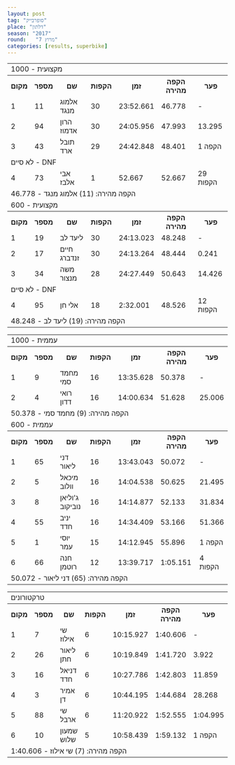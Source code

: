 ```yaml
---
layout: post
tag: "סופרבייק"
place: "דלתון"
season: "2017"
round:   "מרוץ 7"
categories: [results, superbike]
---
```

<table class="line_color">
    <tr>
        <td  colspan="99" class="title_font">מקצועית - 1000</td>
    </tr>
    <tr class="rnkh_bkcolor">
        <th class="rnkh_font">מקום</th>
        <th class="rnkh_font">מספר</th>
        <th class="rnkh_font">שם</th>
        <th class="rnkh_font">הקפות</th>
        <th class="rnkh_font">זמן</th>
        <th class="rnkh_font">הקפה מהירה</th>
        <th class="rnkh_font">פער</th>
    </tr>
    <tr class="rnk_bkcolor">
        <td class="rnk_font">1</td>
        <td class="rnk_font">11</td>
        <td class="rnk_font">אלמוג מנגד</td>
        <td class="rnk_font">30</td>
        <td class="rnk_font">23:52.661</td>
        <td class="rnk_font">46.778</td>
        <td class="rnk_font">-</td>
    </tr>
    <tr class="rnk_bkcolor">
        <td class="rnk_font">2</td>
        <td class="rnk_font">94</td>
        <td class="rnk_font">הרון אדמוז</td>
        <td class="rnk_font">30</td>
        <td class="rnk_font">24:05.956</td>
        <td class="rnk_font">47.993</td>
        <td class="rnk_font">13.295</td>
    </tr>
    <tr class="rnk_bkcolor">
        <td class="rnk_font">3</td>
        <td class="rnk_font">43</td>
        <td class="rnk_font">תובל ארד</td>
        <td class="rnk_font">29</td>
        <td class="rnk_font">24:42.848</td>
        <td class="rnk_font">48.401</td>
        <td class="rnk_font">1 הקפה</td>
    </tr>
    <tr>
        <td  colspan="99" class="subtitle_font">לא סיים - DNF</td>
    </tr>
    <tr class="rnk_bkcolor">
        <td class="rnk_font">4</td>
        <td class="rnk_font">73</td>
        <td class="rnk_font">אבי אלבז</td>
        <td class="rnk_font">1</td>
        <td class="rnk_font">52.667</td>
        <td class="rnk_font">52.667</td>
        <td class="rnk_font">29 הקפות</td>
    </tr>
    <tr>
        <td  colspan="99" class="comment_font">הקפה מהירה: (11) אלמוג מנגד - 46.778</td>
    </tr>
    <tr>
        <td  colspan="99" class="title_font">מקצועית - 600</td>
    </tr>
    <tr class="rnkh_bkcolor">
        <th class="rnkh_font">מקום</th>
        <th class="rnkh_font">מספר</th>
        <th class="rnkh_font">שם</th>
        <th class="rnkh_font">הקפות</th>
        <th class="rnkh_font">זמן</th>
        <th class="rnkh_font">הקפה מהירה</th>
        <th class="rnkh_font">פער</th>
    </tr>
    <tr class="rnk_bkcolor">
        <td class="rnk_font">1</td>
        <td class="rnk_font">19</td>
        <td class="rnk_font">ליעד לב</td>
        <td class="rnk_font">30</td>
        <td class="rnk_font">24:13.023</td>
        <td class="rnk_font">48.248</td>
        <td class="rnk_font">-</td>
    </tr>
    <tr class="rnk_bkcolor">
        <td class="rnk_font">2</td>
        <td class="rnk_font">17</td>
        <td class="rnk_font">חיים זנדברג</td>
        <td class="rnk_font">30</td>
        <td class="rnk_font">24:13.264</td>
        <td class="rnk_font">48.444</td>
        <td class="rnk_font">0.241</td>
    </tr>
    <tr class="rnk_bkcolor">
        <td class="rnk_font">3</td>
        <td class="rnk_font">34</td>
        <td class="rnk_font">משה מנצור</td>
        <td class="rnk_font">28</td>
        <td class="rnk_font">24:27.449</td>
        <td class="rnk_font">50.643</td>
        <td class="rnk_font">14.426</td>
    </tr>
    <tr>
        <td  colspan="99" class="subtitle_font">לא סיים - DNF</td>
    </tr>
    <tr class="rnk_bkcolor">
        <td class="rnk_font">4</td>
        <td class="rnk_font">95</td>
        <td class="rnk_font">אלי חן</td>
        <td class="rnk_font">18</td>
        <td class="rnk_font">2:32.001</td>
        <td class="rnk_font">48.526</td>
        <td class="rnk_font">12 הקפות</td>
    </tr>
    <tr>
        <td  colspan="99" class="comment_font">הקפה מהירה: (19) ליעד לב - 48.248</td>
    </tr>
</table>

<table class="line_color">
    <tr>
        <td  colspan="99" class="title_font">עממית - 1000</td>
    </tr>
    <tr class="rnkh_bkcolor">
        <th class="rnkh_font">מקום</th>
        <th class="rnkh_font">מספר</th>
        <th class="rnkh_font">שם</th>
        <th class="rnkh_font">הקפות</th>
        <th class="rnkh_font">זמן</th>
        <th class="rnkh_font">הקפה מהירה</th>
        <th class="rnkh_font">פער</th>
    </tr>
    <tr class="rnk_bkcolor">
        <td class="rnk_font">1</td>
        <td class="rnk_font">9</td>
        <td class="rnk_font">מחמד סמי</td>
        <td class="rnk_font">16</td>
        <td class="rnk_font">13:35.628</td>
        <td class="rnk_font">50.378</td>
        <td class="rnk_font">-</td>
    </tr>
    <tr class="rnk_bkcolor">
        <td class="rnk_font">2</td>
        <td class="rnk_font">4</td>
        <td class="rnk_font">רואי דדון</td>
        <td class="rnk_font">16</td>
        <td class="rnk_font">14:00.634</td>
        <td class="rnk_font">51.628</td>
        <td class="rnk_font">25.006</td>
    </tr>
    <tr>
        <td  colspan="99" class="comment_font">הקפה מהירה: (9) מחמד סמי - 50.378</td>
    </tr>
    <tr>
        <td  colspan="99" class="title_font">עממית - 600</td>
    </tr>
    <tr class="rnkh_bkcolor">
        <th class="rnkh_font">מקום</th>
        <th class="rnkh_font">מספר</th>
        <th class="rnkh_font">שם</th>
        <th class="rnkh_font">הקפות</th>
        <th class="rnkh_font">זמן</th>
        <th class="rnkh_font">הקפה מהירה</th>
        <th class="rnkh_font">פער</th>
    </tr>
    <tr class="rnk_bkcolor">
        <td class="rnk_font">1</td>
        <td class="rnk_font">65</td>
        <td class="rnk_font">דני ליאור</td>
        <td class="rnk_font">16</td>
        <td class="rnk_font">13:43.043</td>
        <td class="rnk_font">50.072</td>
        <td class="rnk_font">-</td>
    </tr>
    <tr class="rnk_bkcolor">
        <td class="rnk_font">2</td>
        <td class="rnk_font">5</td>
        <td class="rnk_font">מיכאל וולוב</td>
        <td class="rnk_font">16</td>
        <td class="rnk_font">14:04.538</td>
        <td class="rnk_font">50.625</td>
        <td class="rnk_font">21.495</td>
    </tr>
    <tr class="rnk_bkcolor">
        <td class="rnk_font">3</td>
        <td class="rnk_font">8</td>
        <td class="rnk_font">ג'וליאן נוביקוב</td>
        <td class="rnk_font">16</td>
        <td class="rnk_font">14:14.877</td>
        <td class="rnk_font">52.133</td>
        <td class="rnk_font">31.834</td>
    </tr>
    <tr class="rnk_bkcolor">
        <td class="rnk_font">4</td>
        <td class="rnk_font">55</td>
        <td class="rnk_font">יניב חדד</td>
        <td class="rnk_font">16</td>
        <td class="rnk_font">14:34.409</td>
        <td class="rnk_font">53.166</td>
        <td class="rnk_font">51.366</td>
    </tr>
    <tr class="rnk_bkcolor">
        <td class="rnk_font">5</td>
        <td class="rnk_font">1</td>
        <td class="rnk_font">יוסי עמר</td>
        <td class="rnk_font">15</td>
        <td class="rnk_font">14:12.945</td>
        <td class="rnk_font">55.896</td>
        <td class="rnk_font">1 הקפה</td>
    </tr>
    <tr class="rnk_bkcolor">
        <td class="rnk_font">6</td>
        <td class="rnk_font">66</td>
        <td class="rnk_font">חנה רוטמן</td>
        <td class="rnk_font">12</td>
        <td class="rnk_font">13:39.717</td>
        <td class="rnk_font">1:05.151</td>
        <td class="rnk_font">4 הקפות</td>
    </tr>
    <tr>
        <td  colspan="99" class="comment_font">הקפה מהירה: (65) דני ליאור - 50.072</td>
    </tr>
</table>

<table class="line_color">
    <tr>
        <td  colspan="99" class="title_font">טרקטורונים</td>
    </tr>
    <tr class="rnkh_bkcolor">
        <th class="rnkh_font">מקום</th>
        <th class="rnkh_font">מספר</th>
        <th class="rnkh_font">שם</th>
        <th class="rnkh_font">הקפות</th>
        <th class="rnkh_font">זמן</th>
        <th class="rnkh_font">הקפה מהירה</th>
        <th class="rnkh_font">פער</th>
    </tr>
    <tr class="rnk_bkcolor">
        <td class="rnk_font">1</td>
        <td class="rnk_font">7</td>
        <td class="rnk_font">שי אילוז</td>
        <td class="rnk_font">6</td>
        <td class="rnk_font">10:15.927</td>
        <td class="rnk_font">1:40.606</td>
        <td class="rnk_font">-</td>
    </tr>
    <tr class="rnk_bkcolor">
        <td class="rnk_font">2</td>
        <td class="rnk_font">26</td>
        <td class="rnk_font">ליאור חתן</td>
        <td class="rnk_font">6</td>
        <td class="rnk_font">10:19.849</td>
        <td class="rnk_font">1:41.720</td>
        <td class="rnk_font">3.922</td>
    </tr>
    <tr class="rnk_bkcolor">
        <td class="rnk_font">3</td>
        <td class="rnk_font">16</td>
        <td class="rnk_font">דניאל חדד</td>
        <td class="rnk_font">6</td>
        <td class="rnk_font">10:27.786</td>
        <td class="rnk_font">1:42.803</td>
        <td class="rnk_font">11.859</td>
    </tr>
    <tr class="rnk_bkcolor">
        <td class="rnk_font">4</td>
        <td class="rnk_font">3</td>
        <td class="rnk_font">אמיר דן</td>
        <td class="rnk_font">6</td>
        <td class="rnk_font">10:44.195</td>
        <td class="rnk_font">1:44.684</td>
        <td class="rnk_font">28.268</td>
    </tr>
    <tr class="rnk_bkcolor">
        <td class="rnk_font">5</td>
        <td class="rnk_font">88</td>
        <td class="rnk_font">שי ארבל</td>
        <td class="rnk_font">6</td>
        <td class="rnk_font">11:20.922</td>
        <td class="rnk_font">1:52.555</td>
        <td class="rnk_font">1:04.995</td>
    </tr>
    <tr class="rnk_bkcolor">
        <td class="rnk_font">6</td>
        <td class="rnk_font">10</td>
        <td class="rnk_font">שמעון שלוש</td>
        <td class="rnk_font">5</td>
        <td class="rnk_font">10:58.439</td>
        <td class="rnk_font">1:59.132</td>
        <td class="rnk_font">1 הקפה</td>
    </tr>
    <tr>
        <td  colspan="99" class="comment_font">הקפה מהירה: (7) שי אילוז - 1:40.606</td>
    </tr>
</table>
